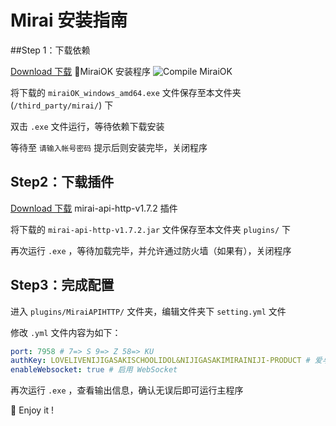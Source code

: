 # Mirai 安装指南

##Step 1：下载依赖

[Download 下载](http://t.imlxy.net:64724/mirai/MiraiOK/miraiOK_windows_amd64.exe) 🎃MiraiOK 安装程序 ![Compile MiraiOK](https://github.com/LXY1226/miraiOK/workflows/Compile%20MiraiOK/badge.svg)

将下载的 `miraiOK_windows_amd64.exe` 文件保存至本文件夹 (`/third_party/mirai/`) 下

双击 `.exe` 文件运行，等待依赖下载安装

等待至 `请输入帐号密码` 提示后则安装完毕，关闭程序

## Step2：下载插件

[Download 下载](https://github.com/project-mirai/mirai-api-http/releases/download/v1.7.2/mirai-api-http-v1.7.2.jar) mirai-api-http-v1.7.2 插件

将下载的 `mirai-api-http-v1.7.2.jar` 文件保存至本文件夹 `plugins/` 下

再次运行 `.exe` ，等待加载完毕，并允许通过防火墙（如果有），关闭程序

## Step3：完成配置

进入 `plugins/MiraiAPIHTTP/` 文件夹，编辑文件夹下 `setting.yml` 文件

修改 `.yml` 文件内容为如下：

```yaml
port: 7958 # 7=> S 9=> Z 58=> KU
authKey: LOVELIVENIJIGASAKISCHOOLIDOL&NIJIGASAKIMIRAINIJI-PRODUCT # 爱与演唱会虹咲学园学园偶像&虹咲学园未来彩虹🌈-制品
enableWebsocket: true # 启用 WebSocket
```

再次运行 `.exe` ，查看输出信息，确认无误后即可运行主程序

🎉 Enjoy it !